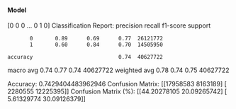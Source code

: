#### Model
[0 0 0 ... 0 1 0]
Classification Report:
              precision    recall  f1-score   support

           0       0.89      0.69      0.77  26121772
           1       0.60      0.84      0.70  14505950

    accuracy                           0.74  40627722
   macro avg       0.74      0.77      0.74  40627722
weighted avg       0.78      0.74      0.75  40627722

Accuracy: 0.7429404483962946
Confusion Matrix:
[[17958583  8163189]
 [ 2280555 12225395]]
Confusion Matrix (%):
[[44.20278105 20.09265742]
 [ 5.61329774 30.09126379]]
